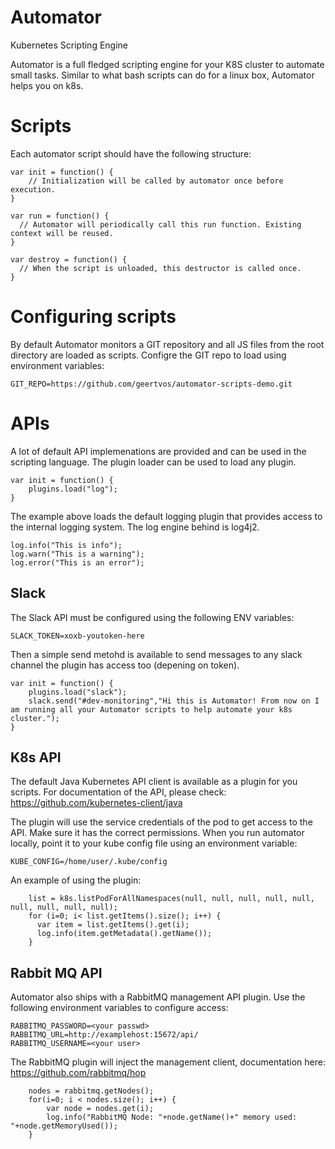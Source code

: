 # Automator
Kubernetes Scripting Engine

Automator is a full fledged scripting engine for your K8S cluster to automate small tasks. Similar to what bash scripts can do for a linux box, Automator helps you on k8s.

# Scripts
Each automator script should have the following structure:
```
var init = function() {
    // Initialization will be called by automator once before execution.
}

var run = function() {
  // Automator will periodically call this run function. Existing context will be reused.
}

var destroy = function() {
  // When the script is unloaded, this destructor is called once.
}
```

# Configuring scripts #
By default Automator monitors a GIT repository and all JS files from the root directory are loaded as scripts. Configre the GIT repo to load using environment variables:
```
GIT_REPO=https://github.com/geertvos/automator-scripts-demo.git
```

# APIs #
A lot of default API implemenations are provided and can be used in the scripting language. The plugin loader can be used to load any plugin.
```
var init = function() {
    plugins.load("log");
}
```
The example above loads the default logging plugin that provides access to the internal logging system. The log engine behind is log4j2.
```
log.info("This is info");
log.warn("This is a warning");
log.error("This is an error");
```

## Slack ##
The Slack API must be configured using the following ENV variables:
```
SLACK_TOKEN=xoxb-youtoken-here
```
Then a simple send metohd is available to send messages to any slack channel the plugin has access too (depening on token).
```
var init = function() {
    plugins.load("slack");
    slack.send("#dev-monitoring","Hi this is Automator! From now on I am running all your Automator scripts to help automate your k8s cluster.");
}
```

## K8s API ##
The default Java Kubernetes API client is available as a plugin for you scripts. For documentation of the API, please check: https://github.com/kubernetes-client/java
  
The plugin will use the service credentials of the pod to get access to the API. Make sure it has the correct permissions. When you run automator locally, point it to your kube config file using an environment variable:
```
KUBE_CONFIG=/home/user/.kube/config
```
An example of using the plugin:
```
    list = k8s.listPodForAllNamespaces(null, null, null, null, null, null, null, null, null);
    for (i=0; i< list.getItems().size(); i++) {
      var item = list.getItems().get(i);
      log.info(item.getMetadata().getName());
    }
```

## Rabbit MQ API ##
Automator also ships with a RabbitMQ management API plugin. 
Use the following environment variables to configure access:
```
RABBITMQ_PASSWORD=<your passwd>
RABBITMQ_URL=http://examplehost:15672/api/
RABBITMQ_USERNAME=<your user>
```
The RabbitMQ plugin will inject the management client, documentation here: https://github.com/rabbitmq/hop
```
    nodes = rabbitmq.getNodes();
    for(i=0; i < nodes.size(); i++) {
        var node = nodes.get(i);
        log.info("RabbitMQ Node: "+node.getName()+" memory used: "+node.getMemoryUsed());
    }
```
